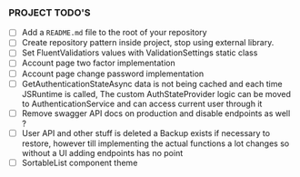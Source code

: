 
### PROJECT TODO'S

- [ ] Add a `README.md` file to the root of your repository
- [ ] Create repository pattern inside project, stop using external library.
- [ ] Set FluentValidatiors values with ValidationSettings static class
- [ ] Account page two factor implementation
- [ ] Account page change password implementation
- [ ] GetAuthenticationStateAsync data is not being cached and each time JSRuntime is called, The custom AuthStateProvider logic can be moved to AuthenticationService and can access current user through it
- [ ] Remove swagger API docs on production and disable endpoints as well ?
- [ ] User API and other stuff is deleted a Backup exists if necessary to restore, however till implementing the actual functions a lot changes so without a UI adding endpoints has no point
- [ ] SortableList component theme